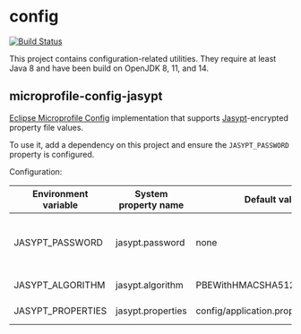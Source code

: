 # config

[![Build Status](https://travis-ci.com/chrisgleissner/config.svg?branch=master)](https://travis-ci.com/chrisgleissner/config)

This project contains configuration-related utilities. They require at least Java 8 and have been build
on OpenJDK 8, 11, and 14.

## microprofile-config-jasypt

[Eclipse Microprofile Config](https://github.com/eclipse/microprofile-config) implementation that supports [Jasypt](http://www.jasypt.org)-encrypted property file values.

To use it, add a dependency on this project and ensure the `JASYPT_PASSWORD` property is configured.  

Configuration:

| Environment variable | System property name  | Default value  | Description |
|----------------------|-----------------------|----------------|--------------| 
| JASYPT_PASSWORD | jasypt.password | none | Password used for encrypting property values |
| JASYPT_ALGORITHM | jasypt.algorithm | PBEWithHMACSHA512AndAES_256 | Encryption algorithm |
| JASYPT_PROPERTIES | jasypt.properties | config/application.properties | Property filename |
